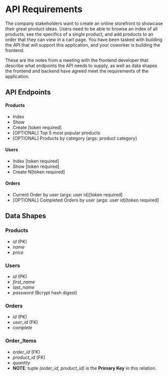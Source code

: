 # API Requirements

The company stakeholders want to create an online storefront to showcase their great product ideas. Users need to be able to browse an index of all products, see the specifics of a single product, and add products to an order that they can view in a cart page. You have been tasked with building the API that will support this application, and your coworker is building the frontend.

These are the notes from a meeting with the frontend developer that describe what endpoints the API needs to supply, as well as data shapes the frontend and backend have agreed meet the requirements of the application.

## API Endpoints

#### Products

-   Index
-   Show
-   Create [token required]
-   [OPTIONAL] Top 5 most popular products
-   [OPTIONAL] Products by category (args: product category)

#### Users

-   Index [token required]
-   Show [token required]
-   Create N[token required]

#### Orders

-   Current Order by user (args: user id)[token required]
-   [OPTIONAL] Completed Orders by user (args: user id)[token required]

## Data Shapes

### Products

-   _id_ (PK)
-   _name_
-   _price_

### Users

-   _id_ (PK)
-   _first_name_
-   _last_name_
-   _password_  (Bcrypt hash digest)

### Orders

-   _id_ (PK)
-   _user_id_ (FK)
-   _complete_ 

### Order_Items

-   _order_id_ (FK)
-   _product_id_ (FK)
-   _quantity_ 
-   __NOTE__: tuple _(order_id, product_id)_ is the **Primary Key** in this relation.
